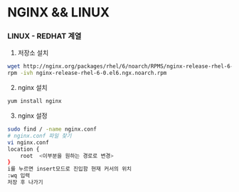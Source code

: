 # NGINX && LINUX

### LINUX - REDHAT 계열



1. 저장소 설치

```bash
wget http://nginx.org/packages/rhel/6/noarch/RPMS/nginx-release-rhel-6-0.el6.ngx.noarch.rpm
rpm -ivh nginx-release-rhel-6-0.el6.ngx.noarch.rpm
```

2. nginx 설치

```bash
yum install nginx
```

3. nginx 설정

```bash
sudo find / -name nginx.conf
# nginx.conf 파일 찾기
vi nginx.conf
location {
	root  <이부분을 원하는 경로로 변경>
}
i를 누르면 insert모드로 진입함 현재 커서의 위치
:wq 입력
저장 후 나가기
```

